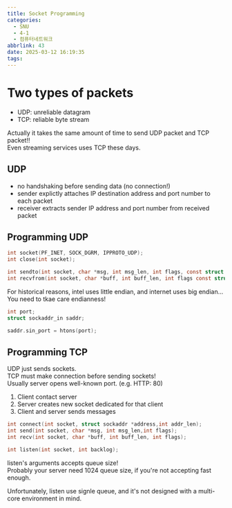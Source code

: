 ```yaml
---
title: Socket Programming
categories:
  - SNU
  - 4-1
  - 컴퓨터네트워크
abbrlink: 43
date: 2025-03-12 16:19:35
tags:
---
```


# Two types of packets

- UDP: unreliable datagram
- TCP: reliable byte stream

Actually it takes the same amount of time to send UDP packet and TCP packet!!  
Even streaming services uses TCP these days.

## UDP

- no handshaking before sending data (no connection!)
- sender explictly attaches IP destination address and port number to each packet
- receiver extracts sender IP address and port number from received packet

## Programming UDP

```c
int socket(PF_INET, SOCK_DGRM, IPPROTO_UDP);
int close(int socket);

int sendto(int socket, char *msg, int msg_len, int flags, const struct sockaddr* dest_addr, socklen_t addrlen);
int recvfrom(int socket, char *buff, int buff_len, int flags const struct sockaddr* src_addr, socklen_t* addrlen);
```

For historical reasons, intel uses little endian, and internet uses big endian... You need to tkae care endianness!

```c
int port;
struct sockaddr_in saddr;

saddr.sin_port = htons(port);
```

## Programming TCP

UDP just sends sockets.  
TCP must make connection before sending sockets!  
Usually server opens well-known port. (e.g. HTTP: 80)

1. Client contact server
1. Server creates new socket dedicated for that client
1. Client and server sends messages

```c
int connect(int socket, struct sockaddr *address,int addr_len);
int send(int socket, char *msg, int msg_len,int flags);
int recv(int socket, char *buff, int buff_len, int flags);

int listen(int socket, int backlog);
```

listen's arguments accepts queue size!  
Probably your server need 1024 queue size, if you're not accepting fast enough.

Unfortunately, listen use signle queue, and it's not designed with a multi-core environment in mind.
